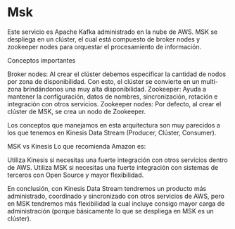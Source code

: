 # Msk
Este servicio es Apache Kafka administrado en la nube de AWS.
MSK se despliega en un clúster, el cual está compuesto de broker nodes y zookeeper nodes para orquestar el procesamiento de información.

Conceptos importantes

Broker nodes: Al crear el clúster debemos especificar la cantidad de nodos por zona de disponibilidad. Con esto, el clúster se convierte en un multi-zona brindándonos una muy alta disponibilidad.
Zookeeper: Ayuda a mantener la configuración, datos de nombres, sincronización, rotación e integración con otros servicios.
Zookeeper nodes: Por defecto, al crear el clúster de MSK, se crea un nodo de Zookeeper.

Los conceptos que manejamos en esta arquitectura son muy parecidos a los que tenemos en Kinesis Data Stream (Producer, Clúster, Consumer).

MSK vs Kinesis
Lo que recomienda Amazon es:

Utiliza Kinesis si necesitas una fuerte integración con otros servicios dentro de AWS.
Utiliza MSK si necesitas una fuerte integración con sistemas de terceros con Open Source y mayor flexibilidad.

En conclusión, con Kinesis Data Stream tendremos un producto más administrado, coordinado y sincronizado con otros servicios de AWS, pero en MSK tendremos más flexibilidad la cual incluye consigo mayor carga de administración (porque básicamente lo que se despliega en MSK es un clúster).
